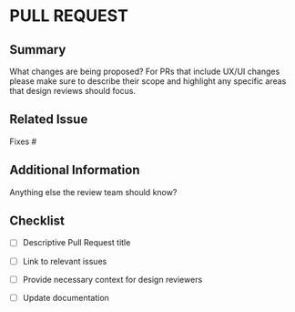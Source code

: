 # PULL REQUEST

## Summary

What changes are being proposed? For PRs that include UX/UI changes please make sure to describe their scope and highlight any specific areas that design reviews should focus.

## Related Issue

Fixes #

## Additional Information

Anything else the review team should know?

## Checklist

- [ ] Descriptive Pull Request title
- [ ] Link to relevant issues
- [ ] Provide necessary context for design reviewers
- [ ] Update documentation

